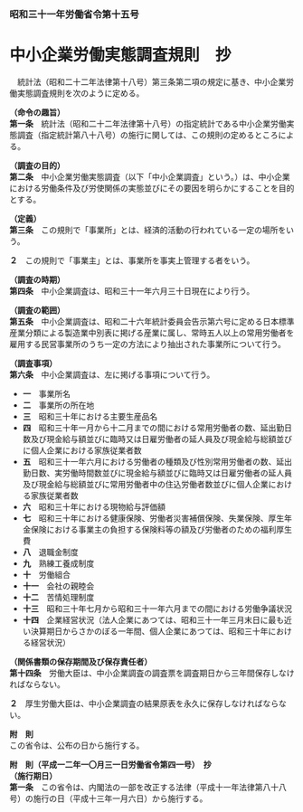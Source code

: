 ### 昭和三十一年労働省令第十五号  
# 中小企業労働実態調査規則　抄  
　統計法（昭和二十二年法律第十八号）第三条第二項の規定に基き、中小企業労働実態調査規則を次のように定める。  
  
**（命令の趣旨）**  
**第一条**　統計法（昭和二十二年法律第十八号）の指定統計である中小企業労働実態調査（指定統計第八十八号）の施行に関しては、この規則の定めるところによる。  
  
**（調査の目的）**  
**第二条**　中小企業労働実態調査（以下「中小企業調査」という。）は、中小企業における労働条件及び労使関係の実態並びにその要因を明らかにすることを目的とする。  
  
**（定義）**  
**第三条**　この規則で「事業所」とは、経済的活動の行われている一定の場所をいう。  
  
**２**　この規則で「事業主」とは、事業所を事実上管理する者をいう。  
  
**（調査の時期）**  
**第四条**　中小企業調査は、昭和三十一年六月三十日現在により行う。  
  
**（調査の範囲）**  
**第五条**　中小企業調査は、昭和二十六年統計委員会告示第六号に定める日本標準産業分類による製造業中別表に掲げる産業に属し、常時五人以上の常用労働者を雇用する民営事業所のうち一定の方法により抽出された事業所について行う。  
  
**（調査事項）**  
**第六条**　中小企業調査は、左に掲げる事項について行う。  
* **一**　事業所名  
* **二**　事業所の所在地  
* **三**　昭和三十年における主要生産品名  
* **四**　昭和三十年一月から十二月までの間における常用労働者の数、延出勤日数及び現金給与額並びに臨時又は日雇労働者の延人員及び現金給与総額並びに個人企業における家族従業者数  
* **五**　昭和三十一年六月における労働者の種類及び性別常用労働者の数、延出勤日数、実労働時間数並びに現金給与額並びに臨時又は日雇労働者の延人員及び現金給与総額並びに常用労働者中の住込労働者数並びに個人企業における家族従業者数  
* **六**　昭和三十年における現物給与評価額  
* **七**　昭和三十年における健康保険、労働者災害補償保険、失業保険、厚生年金保険における事業主の負担する保険料等の額及び労働者のための福利厚生費  
* **八**　退職金制度  
* **九**　熟練工養成制度  
* **十**　労働組合  
* **十一**　会社の親睦会  
* **十二**　苦情処理制度  
* **十三**　昭和三十年七月から昭和三十一年六月までの間における労働争議状況  
* **十四**　企業経営状況（法人企業にあつては、昭和三十一年三月末日に最も近い決算期日からさかのぼる一年間、個人企業にあつては、昭和三十年における経営状況）  
  
**（関係書類の保存期間及び保存責任者）**  
**第十四条**　労働大臣は、中小企業調査の調査票を調査期日から三年間保存しなければならない。  
  
**２**　厚生労働大臣は、中小企業調査の結果原表を永久に保存しなければならない。  
  
**附　則**  
この省令は、公布の日から施行する。  
  
**附　則（平成一二年一〇月三一日労働省令第四一号）　抄**  
**（施行期日）**  
**第一条**　この省令は、内閣法の一部を改正する法律（平成十一年法律第八十八号）の施行の日（平成十三年一月六日）から施行する。  
  
